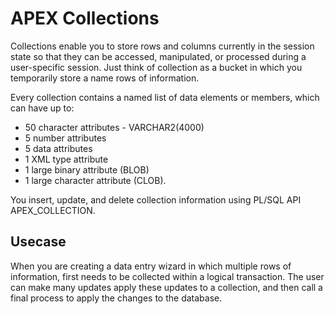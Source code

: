 # APEX Collections

Collections enable you to store rows and columns currently in the session state so that they can be accessed, manipulated, or processed during a user-specific session. Just think of collection as a bucket in which you temporarily store a name rows of information.

Every collection contains a named list of data elements or members, which can have up to:
- 50 character attributes - VARCHAR2(4000)
- 5 number attributes
- 5  data attributes
- 1 XML type attribute
- 1 large binary attribute (BLOB)
- 1 large character attribute (CLOB). 

You insert, update, and delete collection information using PL/SQL API APEX_COLLECTION.

## Usecase

When you are creating a data entry wizard in which multiple rows of information, first needs to be collected within a logical transaction. The user can make many updates apply these updates to a collection, and then call a final process to apply the changes to the database.

